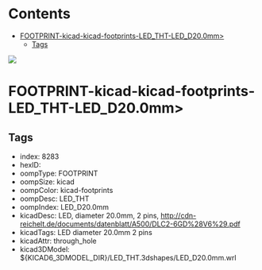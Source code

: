 



Contents
========

* [FOOTPRINT-kicad-kicad-footprints-LED_THT-LED_D20.0mm>](#footprint-kicad-kicad-footprints-led_tht-led_d200mm)
	* [Tags](#tags)
  
![][im]
# FOOTPRINT-kicad-kicad-footprints-LED_THT-LED_D20.0mm>

## Tags

- index: 8283
- hexID: 
- oompType: FOOTPRINT
- oompSize: kicad
- oompColor: kicad-footprints
- oompDesc: LED_THT
- oompIndex: LED_D20.0mm
- kicadDesc: LED, diameter 20.0mm, 2 pins, http://cdn-reichelt.de/documents/datenblatt/A500/DLC2-6GD%28V6%29.pdf
- kicadTags: LED diameter 20.0mm 2 pins
- kicadAttr: through_hole
- kicad3DModel: ${KICAD6_3DMODEL_DIR}/LED_THT.3dshapes/LED_D20.0mm.wrl



[im]: image.png
